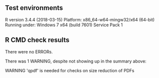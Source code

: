 ## Test environments
R version 3.4.4 (2018-03-15)
Platform: x86_64-w64-mingw32/x64 (64-bit)
Running under: Windows 7 x64 (build 7601) Service Pack 1

## R CMD check results
There were no ERRORs.

There was 1 WARNING, despite not showing up in the summary above:

 WARNING
'qpdf' is needed for checks on size reduction of PDFs
